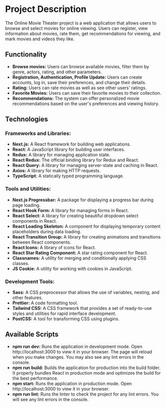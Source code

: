 # Project Description

The Online Movie Theater project is a web application that allows users to browse and select movies for online viewing. Users can register, view information about movies, rate them, get recommendations for viewing, and mark movies and videos they like.

## Functionality

- **Browse movies:** Users can browse available movies, filter them by genre, actors, rating, and other parameters.
- **Registration, Authentication, Profile Update:** Users can create accounts, log in, save their preferences, and change their details.
- **Rating:** Users can rate movies as well as see other users' ratings.
- **Favorite Movies:** Users can save their favorite movies to their collection.
- **Recommendations:** The system can offer personalized movie recommendations based on the user's preferences and viewing history.

## Technologies

### Frameworks and Libraries:

- **Next.js:** A React framework for building web applications.
- **React:** A JavaScript library for building user interfaces.
- **Redux:** A library for managing application state.
- **React Redux:** The official binding library for Redux and React.
- **React Query:** A library for managing server-state and caching in React.
- **Axios:** A library for making HTTP requests.
- **TypeScript:** A statically typed programming language.

### Tools and Utilities:

- **Next.js Progressbar:** A package for displaying a progress bar during page loading.
- **React Hook Form:** A library for managing forms in React.
- **React Select:** A library for creating beautiful dropdown select components in React.
- **React Loading Skeleton:** A component for displaying temporary content placeholders during data loading.
- **React Transition Group:** A library for creating animations and transitions between React components.
- **React Icons:** A library of icons for React.
- **React Star Rating Component:** A star rating component for React.
- **Classnames:** A utility for merging and conditionally applying CSS classes.
- **JS Cookie:** A utility for working with cookies in JavaScript.

### Development Tools:

- **Sass:** A CSS preprocessor that allows the use of variables, nesting, and other features.
- **Prettier:** A code formatting tool.
- **Tailwind CSS:** A CSS framework that provides a set of ready-to-use styles and utilities for rapid interface development.
- **PostCSS:** A tool for transforming CSS using plugins.

## Available Scripts

- **npm run dev:** Runs the application in development mode. Open http://localhost:3000 to view it in your browser. The page will reload when you make changes. You may also see any lint errors in the console.
- **npm run build:** Builds the application for production into the build folder. It properly bundles React in production mode and optimizes the build for the best performance.
- **npm start:** Runs the application in production mode. Open http://localhost:3000 to view it in your browser.
- **npm run lint:** Runs the linter to check the project for any lint errors. You will see any lint errors in the console.
